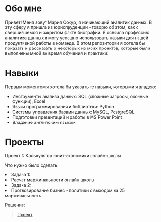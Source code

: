 <h1>Обо мне</h1>
Привет! Меня зовут Мария Сокур, я начинающий аналитик данных. В эту сферу я пришла из юриспруденции - говорю об этом, как о свершившемся и закрытом факте биографии. Я освоила профессию аналитика данных и могу успешно использовать навыки для нашей продуктивной работы в команде. В этом репозитории я хотела бы показать и рассказать о некоторых из моих проектов, которые были выполнены мной во время обучения и практики:

<h1>Навыки</h1>
<p>Первым моментом я хотела бы указать те навыки, которыми я владею:</p>

<ul>
  <li>Инструменты анализа данных: SQL (сложные запросы, оконные функции), Excel</li>
<li>Языки программирования и библиотеки: Python</li>
<li>Системы управления базами данных: MySQL, PostgreSQL</li>
<li>Подготовки презентаций и работы в MS Power Point</li>
<li>Владение английским языком</li>
</ul>
<h1>Проекты</h1>

Проект 1: Калькулятор юнит-экономики онлайн-школы

<p>Что нужно было сделать:</p>
<li>Задача 1:</li>
<li>Расчет маржинальности онлайн школы</li>
<li>Задача 2:</li>
<li>Прогнозирование бизнес - политики с выходом на 25 маржинальность.</li>

Решение:

> <a href="https://github.com/MariyaSokurNN/Ph_1/blob/Проект-1/Сокур%20Мария%20Курсовая%20по%20Excel%201.xlsx">Проект</a>
